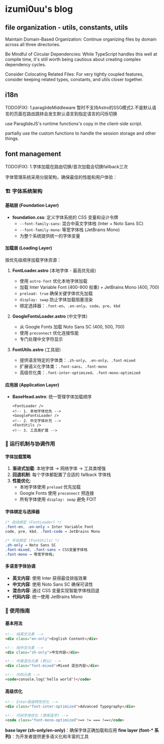 # izumi0uu's blog

## file organization - utils, constants, utils

Maintain Domain-Based Organization: Continue organizing files by domain across all three directories.

Be Mindful of Circular Dependencies: While TypeScript handles this well at compile time, it's still worth being cautious about creating complex dependency cycles.

Consider Colocating Related Files: For very tightly coupled features, consider keeping related types, constants, and utils closer together.

## i18n

TODO(FIX):
1.paraglideMiddleware 暂时不支持Astro的SSG模式2.不是默认语言的页面在路由跳转会发生默认语言到指定语言的闪烁切换

use ParaglideJS's runtime functions's copy in the client-side script.

partially use the custom functions to handle the session storage and other things.

## font management

TODO(FIX): 1.字体加载在路由切换/首次加载会切换fallback三次

字体管理系统采用分层架构，确保最佳的性能和用户体验：

### 🏗️ 字体系统架构

#### 基础层 (Foundation Layer)

- **foundation.css**: 定义字体系统的 CSS 变量和设计令牌
  - `--font-family-sans`: 混合中英文字体栈 (Inter + Noto Sans SC)
  - `--font-family-mono`: 等宽字体栈 (JetBrains Mono)
  - 为整个系统提供统一的字体变量

#### 加载层 (Loading Layer)

按优先级顺序加载字体资源：

1. **FontLoader.astro** (本地字体 - 最高优先级)

   - 使用 `astro-font` 优化本地字体加载
   - 加载 Inter Variable Font (400-900 权重) + JetBrains Mono (400, 700)
   - `preload: true` 确保关键字体优先加载
   - `display: swap` 防止字体加载阻塞渲染
   - 绑定选择器：`.font-en`、`.en-only`、`code`、`pre`、`kbd`

2. **GoogleFontsLoader.astro** (中文字体)

   - 从 Google Fonts 加载 Noto Sans SC (400, 500, 700)
   - 使用 `preconnect` 优化连接性能
   - 专门处理中文字符显示

3. **FontUtils.astro** (工具层)
   - 提供语言特定的字体类：`.zh-only`、`.en-only`、`.font-mixed`
   - 扩展语义化字体类：`.font-sans`、`.font-mono`
   - 高级优化类：`.font-inter-optimized`、`.font-mono-optimized`

#### 应用层 (Application Layer)

- **BaseHead.astro**: 统一管理字体加载顺序
  ```astro
  <FontLoader />
  <!-- 1. 本地字体优先 -->
  <GoogleFontsLoader />
  <!-- 2. 中文字体补充 -->
  <FontUtils />
  <!-- 3. 工具类扩展 -->
  ```

### 🔄 运行机制与协调作用

#### 字体加载策略

1. **渐进式加载**: 本地字体 → 网络字体 → 工具类增强
2. **回退机制**: 每个字体都配置了合适的 fallback 字体栈
3. **性能优化**:
   - 本地字体使用 `preload` 优先加载
   - Google Fonts 使用 `preconnect` 预连接
   - 所有字体使用 `display: swap` 避免 FOIT

#### 字体绑定与选择器

```css
/* 自动绑定 (FontLoader) */
.font-en, .en-only → Inter Variable Font
code, pre, kbd, .font-code → JetBrains Mono

/* 手动绑定 (FontUtils) */
.zh-only → Noto Sans SC
.font-mixed, .font-sans → CSS变量字体栈
.font-mono → 等宽字体栈;
```

#### 多语言字体协调

- **英文内容**: 使用 Inter 获得最佳排版效果
- **中文内容**: 使用 Noto Sans SC 确保可读性
- **混合内容**: 通过 CSS 变量实现智能字体栈回退
- **代码内容**: 统一使用 JetBrains Mono

### 🎯 使用指南

#### 基本用法

```html
<!-- 纯英文元素 -->
<div class="en-only">English Content</div>

<!-- 纯中文元素 -->
<div class="zh-only">中文内容</div>

<!-- 中英混合元素 (默认) -->
<div class="font-mixed">Mixed 混合内容</div>

<!-- 代码元素 -->
<code>console.log('hello world')</code>
```

#### 高级优化

```html
<!-- Inter高级特性优化 -->
<div class="font-inter-optimized">Advanced Typography</div>

<!-- 代码字体优化 (禁用连字) -->
<code class="font-mono-optimized">=> != === !==</code>
```

**base layer (zh-only/en-only)**：确保字体正确加载和应用
**fine layer (font-\* 系列)**：为开发者提供更多语义化和丰富的工具
